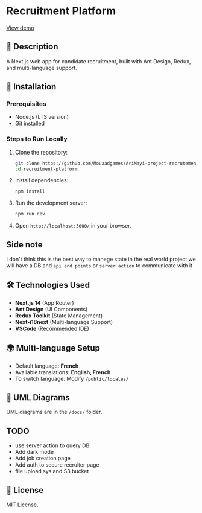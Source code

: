# Recruitment Platform

[View demo](https://arimayi-project-recrutement-deploy.vercel.app/en)
## 📌 Description
A Next.js web app for candidate recruitment, built with Ant Design, Redux, and multi-language support.

## 🚀 Installation

### Prerequisites
- Node.js (LTS version)
- Git installed

### Steps to Run Locally
1. Clone the repository:
   ```sh
   git clone https://github.com/Mouaadgames/AriMayi-project-recrutement.git
   cd recruitment-platform 
   ```
2. Install dependencies:
   ```sh
   npm install
   ```

3. Run the development server:
   ```sh
   npm run dev
   ```

4. Open `http://localhost:3000/` in your browser.

## Side note
I don't think this is the best way to manege state 
in the real world project we will have a DB and `api end points` or `server action` to communicate with it

## 🛠 Technologies Used

- **Next.js 14** (App Router)
- **Ant Design** (UI Components)
- **Redux Toolkit** (State Management)
- **Next-i18next** (Multi-language Support)
- **VSCode** (Recommended IDE)

## 🌍 Multi-language Setup

- Default language: **French**
- Available translations: **English, French**
- To switch language: Modify `/public/locales/`

## 📌 UML Diagrams

UML diagrams are in the `/docs/` folder.

## TODO
- use server action to query DB
- Add dark mode
- Add job creation page
- Add auth to secure recruiter page 
- file upload sys and S3 bucket
## 📜 License

MIT License.